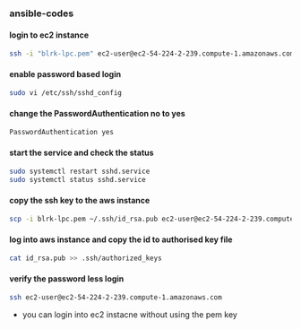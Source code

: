 ### ansible-codes

#### login to ec2 instance

``` bash
ssh -i "blrk-lpc.pem" ec2-user@ec2-54-224-2-239.compute-1.amazonaws.com
```
####  enable password based login

``` bash
sudo vi /etc/ssh/sshd_config
```
####  change the PasswordAuthentication no to yes
``` bash
PasswordAuthentication yes
```
####  start the service and check the status
``` bash
sudo systemctl restart sshd.service 
sudo systemctl status sshd.service 
```
####  copy the ssh key to the aws instance 
``` bash
scp -i blrk-lpc.pem ~/.ssh/id_rsa.pub ec2-user@ec2-54-224-2-239.compute-1.amazonaws.com:~/
```
####  log into aws instance and copy the id to authorised key file
``` bash
cat id_rsa.pub >> .ssh/authorized_keys
```
####  verify the password less login
``` bash
ssh ec2-user@ec2-54-224-2-239.compute-1.amazonaws.com
```

* you can login into ec2 instacne without using the pem key




